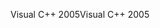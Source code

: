 <span data-ttu-id="4d67d-101">Visual C++ 2005</span><span class="sxs-lookup"><span data-stu-id="4d67d-101">Visual C++ 2005</span></span>